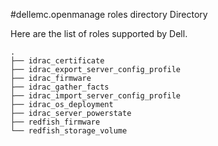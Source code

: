 #dellemc.openmanage roles directory Directory

Here are the list of roles supported by Dell.

```
.
├── idrac_certificate
├── idrac_export_server_config_profile
├── idrac_firmware
├── idrac_gather_facts
├── idrac_import_server_config_profile
├── idrac_os_deployment
├── idrac_server_powerstate
├── redfish_firmware
└── redfish_storage_volume
```